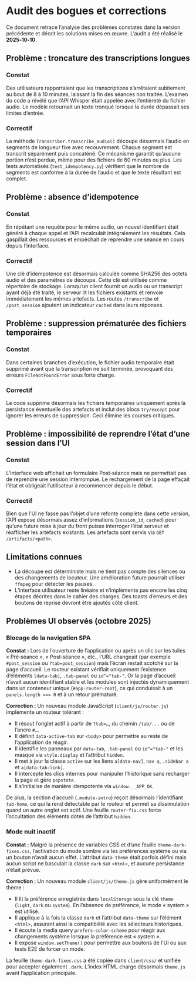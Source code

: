 # Audit des bogues et corrections

Ce document retrace l’analyse des problèmes constatés dans la version précédente et décrit les solutions mises en œuvre.  L’audit a été réalisé le **2025‑10‑10**.

## Problème : troncature des transcriptions longues

### Constat

Des utilisateurs rapportaient que les transcriptions s’arrêtaient subitement au bout de 8 à 10 minutes, laissant la fin des séances non traitée.  L’examen du code a révélé que l’API Whisper était appelée avec l’entièreté du fichier audio.  Le modèle retournait un texte tronqué lorsque la durée dépassait ses limites d’entrée.

### Correctif

La méthode `Transcriber.transcribe_audio()` découpe désormais l’audio en segments de longueur fixe avec recouvrement.  Chaque segment est transcrit séparément puis concaténé.  Ce mécanisme garantit qu’aucune portion n’est perdue, même pour des fichiers de 60 minutes ou plus.  Les tests automatisés (`test_idempotency.py`) vérifient que le nombre de segments est conforme à la durée de l’audio et que le texte résultant est complet.

## Problème : absence d’idempotence

### Constat

En répétant une requête pour le même audio, un nouvel identifiant était généré à chaque appel et l’API recalculait intégralement les résultats.  Cela gaspillait des ressources et empêchait de reprendre une séance en cours depuis l’interface.

### Correctif

Une clé d’idempotence est désormais calculée comme SHA256 des octets audio et des paramètres de découpe.  Cette clé est utilisée comme répertoire de stockage.  Lorsqu’un client fournit un audio ou un transcript ayant déjà été traité, le serveur lit les fichiers existants et renvoie immédiatement les mêmes artefacts.  Les routes `/transcribe` et `/post_session` ajoutent un indicateur `cached` dans leurs réponses.

## Problème : suppression prématurée des fichiers temporaires

### Constat

Dans certaines branches d’exécution, le fichier audio temporaire était supprimé avant que la transcription ne soit terminée, provoquant des erreurs `FileNotFoundError` sous forte charge.

### Correctif

Le code supprime désormais les fichiers temporaires uniquement après la persistance éventuelle des artefacts et inclut des blocs `try/except` pour ignorer les erreurs de suppression.  Ceci élimine les courses critiques.

## Problème : impossibilité de reprendre l’état d’une session dans l’UI

### Constat

L’interface web affichait un formulaire Post‑séance mais ne permettait pas de reprendre une session interrompue.  Le rechargement de la page effaçait l’état et obligeait l’utilisateur à recommencer depuis le début.

### Correctif

Bien que l’UI ne fasse pas l’objet d’une refonte complète dans cette version, l’API expose désormais assez d’informations (`session_id`, `cached`) pour qu’une future mise à jour du front puisse interroger l’état serveur et réafficher les artefacts existants.  Les artefacts sont servis via `GET /artifacts/<path>`.

## Limitations connues

* La découpe est déterministe mais ne tient pas compte des silences ou des changements de locuteur.  Une amélioration future pourrait utiliser `ffmpeg` pour détecter les pauses.
* L’interface utilisateur reste linéaire et n’implémente pas encore les cinq étapes décrites dans le cahier des charges.  Des toasts d’erreurs et des boutons de reprise devront être ajoutés côté client.

## Problèmes UI observés (octobre 2025)

### Blocage de la navigation SPA

**Constat :** Lors de l’ouverture de l’application ou après un clic sur les tuiles « Pré‑séance », « Post‑séance », etc., l’URL changeait (par exemple `#post_session` ou `?tab=post_session`) mais l’écran restait scotché sur la page d’accueil.  Le routeur existant vérifiait uniquement l’existence d’éléments `[data-tab]`, `.tab-panel` ou `id^="tab-"`.  Or la page d’accueil n’avait aucun identifiant stable et les modules sont injectés dynamiquement dans un conteneur unique (`#app-router-root`), ce qui conduisait à un `panels.length === 0` et à un retour prématuré.

**Correction :** Un nouveau module JavaScript (`client/js/router.js`) implémente un routeur tolérant :

* Il résout l’onglet actif à partir de `?tab=…`, du chemin `/tab/...` ou de l’ancre `#…`.
* Il définit `data-active-tab` sur `<body>` pour permettre au reste de l’application de réagir.
* Il identifie les panneaux par `data-tab`, `.tab-panel` ou `id^="tab-"` et les masque via `style.display` et l’attribut `hidden`.
* Il met à jour la classe `active` sur les liens `a[data-nav]`, `nav a`, `.sidebar a` et `a[data-tab-link]`.
* Il intercepte les clics internes pour manipuler l’historique sans recharger la page et gère `popstate`.
* Il s’initialise de manière idempotente via `window.__APP_OK`.

De plus, la section d’accueil (`.module-intro`) reçoit désormais l’identifiant `tab-home`, ce qui la rend détectable par le routeur et permet sa dissimulation quand un autre onglet est actif.  Une feuille `router-fix.css` force l’occultation des éléments dotés de l’attribut `hidden`.

### Mode nuit inactif

**Constat :** Malgré la présence de variables CSS et d’une feuille `theme-dark-fixes.css`, l’activation du mode sombre via les préférences système ou via un bouton n’avait aucun effet.  L’attribut `data-theme` était parfois défini mais aucun script ne basculait la classe `dark` sur `<html>`, et aucune persistance n’était prévue.

**Correction :** Un nouveau module `client/js/theme.js` gère uniformément le thème :

* Il lit la préférence enregistrée dans `localStorage` sous la clé `theme` (`light`, `dark` ou `system`).  En l’absence de préférence, le mode « system » est utilisé.
* Il applique à la fois la classe `dark` et l’attribut `data-theme` sur l’élément `<html>`, assurant ainsi la compatibilité avec les sélecteurs historiques.
* Il écoute la media query `prefers-color-scheme` pour réagir aux changements système lorsque la préférence est « system ».
* Il expose `window.setTheme()` pour permettre aux boutons de l’UI ou aux tests E2E de forcer un mode.

La feuille `theme-dark-fixes.css` a été copiée dans `client/css/` et unifiée pour accepter également `.dark`.  L’index HTML charge désormais `theme.js` avant l’application principale.

